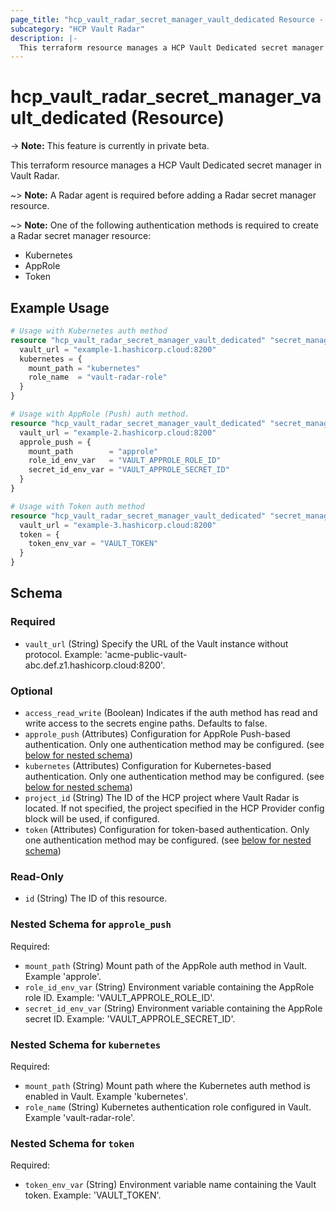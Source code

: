 ```yaml
---
page_title: "hcp_vault_radar_secret_manager_vault_dedicated Resource - terraform-provider-hcp"
subcategory: "HCP Vault Radar"
description: |-
  This terraform resource manages a HCP Vault Dedicated secret manager in Vault Radar.
---
```


# hcp_vault_radar_secret_manager_vault_dedicated (Resource)

-> **Note:** This feature is currently in private beta.

This terraform resource manages a HCP Vault Dedicated secret manager in Vault Radar.

~> **Note:** A Radar agent is required before adding a Radar secret manager resource.

~> **Note:** One of the following authentication methods is required to create a Radar secret manager resource:
- Kubernetes
- AppRole
- Token

## Example Usage

```terraform
# Usage with Kubernetes auth method
resource "hcp_vault_radar_secret_manager_vault_dedicated" "secret_manager_example_1" {
  vault_url = "example-1.hashicorp.cloud:8200"
  kubernetes = {
    mount_path = "kubernetes"
    role_name  = "vault-radar-role"
  }
}

# Usage with AppRole (Push) auth method.
resource "hcp_vault_radar_secret_manager_vault_dedicated" "secret_manager_example_2" {
  vault_url = "example-2.hashicorp.cloud:8200"
  approle_push = {
    mount_path        = "approle"
    role_id_env_var   = "VAULT_APPROLE_ROLE_ID"
    secret_id_env_var = "VAULT_APPROLE_SECRET_ID"
  }
}

# Usage with Token auth method
resource "hcp_vault_radar_secret_manager_vault_dedicated" "secret_manager_example_3" {
  vault_url = "example-3.hashicorp.cloud:8200"
  token = {
    token_env_var = "VAULT_TOKEN"
  }
}
```


<!-- schema generated by tfplugindocs -->
## Schema

### Required

- `vault_url` (String) Specify the URL of the Vault instance without protocol. Example: 'acme-public-vault-abc.def.z1.hashicorp.cloud:8200'.

### Optional

- `access_read_write` (Boolean) Indicates if the auth method has read and write access to the secrets engine paths. Defaults to false.
- `approle_push` (Attributes) Configuration for AppRole Push-based authentication. Only one authentication method may be configured. (see [below for nested schema](#nestedatt--approle_push))
- `kubernetes` (Attributes) Configuration for Kubernetes-based authentication. Only one authentication method may be configured. (see [below for nested schema](#nestedatt--kubernetes))
- `project_id` (String) The ID of the HCP project where Vault Radar is located. If not specified, the project specified in the HCP Provider config block will be used, if configured.
- `token` (Attributes) Configuration for token-based authentication. Only one authentication method may be configured. (see [below for nested schema](#nestedatt--token))

### Read-Only

- `id` (String) The ID of this resource.

<a id="nestedatt--approle_push"></a>
### Nested Schema for `approle_push`

Required:

- `mount_path` (String) Mount path of the AppRole auth method in Vault. Example 'approle'.
- `role_id_env_var` (String) Environment variable containing the AppRole role ID. Example: 'VAULT_APPROLE_ROLE_ID'.
- `secret_id_env_var` (String) Environment variable containing the AppRole secret ID. Example: 'VAULT_APPROLE_SECRET_ID'.


<a id="nestedatt--kubernetes"></a>
### Nested Schema for `kubernetes`

Required:

- `mount_path` (String) Mount path where the Kubernetes auth method is enabled in Vault. Example 'kubernetes'.
- `role_name` (String) Kubernetes authentication role configured in Vault.  Example 'vault-radar-role'.


<a id="nestedatt--token"></a>
### Nested Schema for `token`

Required:

- `token_env_var` (String) Environment variable name containing the Vault token. Example: 'VAULT_TOKEN'.
